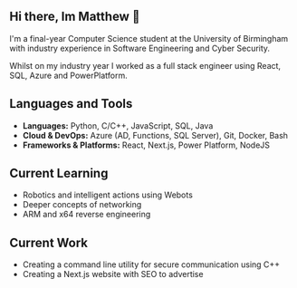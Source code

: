## Hi there, Im Matthew 👋

I'm a final-year Computer Science student at the University of Birmingham with industry experience in Software Engineering and Cyber Security.

Whilst on my industry year I worked as a full stack engineer using React, SQL, Azure and PowerPlatform.

## Languages and Tools
-   **Languages:** Python, C/C++, JavaScript, SQL, Java
-   **Cloud & DevOps:** Azure (AD, Functions, SQL Server), Git, Docker, Bash
-   **Frameworks & Platforms:** React, Next.js, Power Platform, NodeJS

## Current Learning
- Robotics and intelligent actions using Webots
- Deeper concepts of networking
- ARM and x64 reverse engineering

## Current Work
- Creating a command line utility for secure communication using C++
- Creating a Next.js website with SEO to advertise

<!--
**Matthew-IR/Matthew-IR** is a ✨ _special_ ✨ repository because its `README.md` (this file) appears on your GitHub profile.

Here are some ideas to get you started:

- 🔭 I’m currently working on ...
- 🌱 I’m currently learning ...
- 👯 I’m looking to collaborate on ...
- 🤔 I’m looking for help with ...
- 💬 Ask me about ...
- 📫 How to reach me: ...
- 😄 Pronouns: ...
- ⚡ Fun fact: ...
-->
